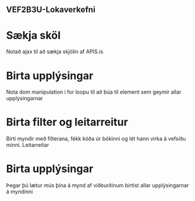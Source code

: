 ## VEF2B3U-Lokaverkefni
# Sækja sköl
Notað ajax til að sækja skjölin af APIS.is

# Birta upplýsingar
Nota dom manipulation í for loopu til að búa til element sem geymir allar upplýsingarnar

# Birta filter og leitarreitur
Birti myndir með filterana, fékk kóða úr bókinni og lét hann virka á vefsíðu minni. Leitarreitar 

# Birta upplýsingar
Þegar þú lætur mús þína á mynd af viðburðinum birtist allar upplýsingarnar á myndinni
